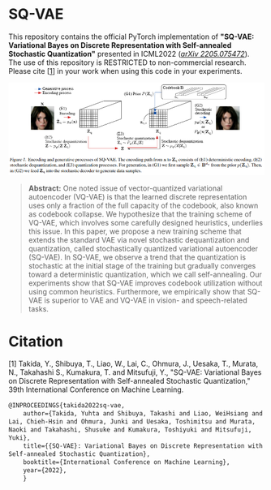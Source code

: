 # SQ-VAE
This repository contains the official PyTorch implementation of **"SQ-VAE: Variational Bayes on Discrete Representation with Self-annealed Stochastic Quantization"** presented in ICML2022 (*[arXiv 2205.075472](https://arxiv.org/abs/2205.075472)*).
The use of this repository is RESTRICTED to non-commercial research.
Please cite [[1](#citation)] in your work when using this code in your experiments.

![](imgs/method.png)

> **Abstract:** One noted issue of vector-quantized variational autoencoder (VQ-VAE) is that the learned discrete representation uses only a fraction of the full capacity of the codebook, also known as codebook collapse. We hypothesize that the training scheme of VQ-VAE, which involves some carefully designed heuristics, underlies this issue. In this paper, we propose a new training scheme that extends the standard VAE via novel stochastic dequantization and quantization, called stochastically quantized variational autoencoder (SQ-VAE). In SQ-VAE, we observe a trend that the quantization is stochastic at the initial stage of the training but gradually converges toward a deterministic quantization, which we call self-annealing. Our experiments show that SQ-VAE improves codebook utilization without using common heuristics. Furthermore, we empirically show that SQ-VAE is superior to VAE and VQ-VAE in vision- and speech-related tasks.


# Citation
[1] Takida, Y., Shibuya, T., Liao, W., Lai, C., Ohmura, J., Uesaka, T., Murata, N., Takahashi S., Kumakura, T. and Mitsufuji, Y.,
"SQ-VAE: Variational Bayes on Discrete Representation with Self-annealed Stochastic Quantization,"
39th International Conference on Machine Learning.
```
@INPROCEEDINGS{takida2022sq-vae,
    author={Takida, Yuhta and Shibuya, Takashi and Liao, WeiHsiang and Lai, Chieh-Hsin and Ohmura, Junki and Uesaka, Toshimitsu and Murata, Naoki and Takahashi, Shusuke and Kumakura, Toshiyuki and Mitsufuji, Yuki},
    title={{SQ-VAE}: Variational Bayes on Discrete Representation with Self-annealed Stochastic Quantization},
    booktitle={International Conference on Machine Learning},
    year={2022},
    }
```